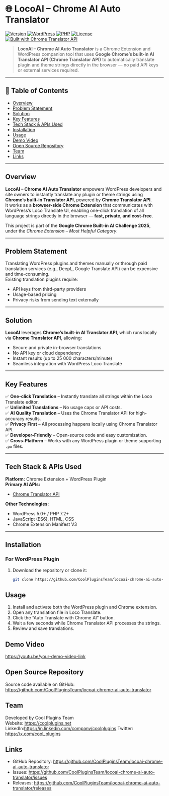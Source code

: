 # 🌐 LocoAI – Chrome AI Auto Translator

[![Version](https://img.shields.io/badge/version-1.0.0-blue.svg)](https://github.com/CoolPluginsTeam/locoai-chrome-ai-auto-translator/)
[![WordPress](https://img.shields.io/badge/WordPress-5.0%2B-blue.svg)](https://wordpress.org/)
[![PHP](https://img.shields.io/badge/PHP-7.2%2B-purple.svg)](https://php.net/)
[![License](https://img.shields.io/badge/License-GPL%20v2%2B-green.svg)](https://www.gnu.org/licenses/gpl-2.0.html)
[![Built with Chrome Translator API](https://img.shields.io/badge/Built%20with-Chrome%20Translator%20API-orange.svg)](https://developer.chrome.com/docs/ai/translator-api)

> **LocoAI – Chrome AI Auto Translator** is a Chrome Extension and WordPress companion tool that uses **Google Chrome’s built-in AI Translator API (Chrome Translator API)** to automatically translate plugin and theme strings directly in the browser — no paid API keys or external services required.

---

## 📘 Table of Contents

- [Overview](#overview)
- [Problem Statement](#problem-statement)
- [Solution](#solution)
- [Key Features](#key-features)
- [Tech Stack & APIs Used](#tech-stack--apis-used)
- [Installation](#installation)
- [Usage](#usage)
- [Demo Video](#demo-video)
- [Open Source Repository](#open-source-repository)
- [Team](#team)
- [Links](#links)

---

## Overview

**LocoAI – Chrome AI Auto Translator** empowers WordPress developers and site owners to instantly translate any plugin or theme strings using **Chrome’s built-in Translator API**, powered by **Chrome Translator API**.  
It works as a **browser-side Chrome Extension** that communicates with WordPress’s Loco Translate UI, enabling one-click translation of all language strings directly in the browser — **fast, private, and cost-free**.

This project is part of the **Google Chrome Built-in AI Challenge 2025**, under the *Chrome Extension – Most Helpful Category*.

---

## Problem Statement

Translating WordPress plugins and themes manually or through paid translation services (e.g., DeepL, Google Translate API) can be expensive and time-consuming.  
Existing translation plugins require:
- API keys from third-party providers  
- Usage-based pricing  
- Privacy risks from sending text externally  

---

## Solution

**LocoAI** leverages **Chrome’s built-in AI Translator API**, which runs locally via **Chrome Translator API**, allowing:
- Secure and private in-browser translations  
- No API key or cloud dependency  
- Instant results (up to 25 000 characters/minute)  
- Seamless integration with WordPress Loco Translate  

---

## Key Features

✅ **One-click Translation** – Instantly translate all strings within the Loco Translate editor.  
✅ **Unlimited Translations** – No usage caps or API costs.  
✅ **AI Quality Translation** – Uses the Chrome Translator API for high-accuracy results.  
✅ **Privacy First** – All processing happens locally using Chrome Translator API.  
✅ **Developer-Friendly** – Open-source code and easy customization.  
✅ **Cross-Platform** – Works with any WordPress plugin or theme supporting `.po` files.

---

## Tech Stack & APIs Used

**Platform:** Chrome Extension + WordPress Plugin  
**Primary AI APIs:**
- [Chrome Translator API](https://developer.chrome.com/docs/ai/translator-api)  


**Other Technologies:**
- WordPress 5.0+ / PHP 7.2+  
- JavaScript (ES6), HTML, CSS  
- Chrome Extension Manifest V3  

---

##  Installation

### For WordPress Plugin
1. Download the repository or clone it:
   ```bash
   git clone https://github.com/CoolPluginsTeam/locoai-chrome-ai-auto-translator.git


## Usage 

1. Install and activate both the WordPress plugin and Chrome extension.
2. Open any translation file in Loco Translate.
3. Click the “Auto Translate with Chrome AI” button.
4. Wait a few seconds while Chrome Translator API processes the strings.
5. Review and save translations.

## Demo Video
https://youtu.be/your-demo-video-link

## Open Source Repository
Source code available on GitHub:  
https://github.com/CoolPluginsTeam/locoai-chrome-ai-auto-translator

## Team 
Developed by Cool Plugins Team  
Website: https://coolplugins.net  
LinkedIn:https://in.linkedin.com/company/coolplugins 
Twitter: https://x.com/cool_plugins

## Links
* GitHub Repository: https://github.com/CoolPluginsTeam/locoai-chrome-ai-auto-translator
* Issues: https://github.com/CoolPluginsTeam/locoai-chrome-ai-auto-translator/issues
* Releases: https://github.com/CoolPluginsTeam/locoai-chrome-ai-auto-translator/releases